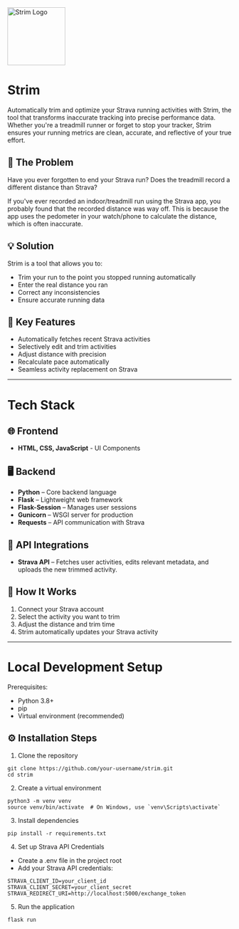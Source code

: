 
<img src="https://github.com/user-attachments/assets/9597570b-dd86-4bfa-a957-29f0515cdb14" alt="Strim Logo" width="130"/>

# Strim 
Automatically trim and optimize your Strava running activities with Strim, the tool that transforms inaccurate tracking into precise performance data. Whether you're a treadmill runner or forget to stop your tracker, Strim ensures your running metrics are clean, accurate, and reflective of your true effort.

## 🏃 The Problem
Have you ever forgotten to end your Strava run? Does the treadmill record a different distance than Strava? 

If you've ever recorded an indoor/treadmill run using the Strava app, you probably found that the recorded distance was way off.  This is because the app uses the pedometer in your watch/phone to calculate the distance, which is often inaccurate. 

## 💡 Solution
Strim is a tool that allows you to:
- Trim your run to the point you stopped running automatically
- Enter the real distance you ran
- Correct any inconsistencies
- Ensure accurate running data

## 🚀 Key Features
- Automatically fetches recent Strava activities
- Selectively edit and trim activities
- Adjust distance with precision
- Recalculate pace automatically
- Seamless activity replacement on Strava

---

# Tech Stack 
## 🌐 Frontend 
- **HTML, CSS, JavaScript** - UI Components

## 🖥️ Backend 
- **Python** – Core backend language
- **Flask** – Lightweight web framework
- **Flask-Session** – Manages user sessions
- **Gunicorn** – WSGI server for production
- **Requests** – API communication with Strava
  
## 📡 API Integrations
- **Strava API** – Fetches user activities, edits relevant metadata, and uploads the new trimmed activity.

## 🔧 How It Works
1. Connect your Strava account
2. Select the activity you want to trim
3. Adjust the distance and trim time
4. Strim automatically updates your Strava activity

---

# Local Development Setup  
Prerequisites:  
- Python 3.8+  
- pip  
- Virtual environment (recommended)  

## ⚙️ Installation Steps  

1. Clone the repository
```
git clone https://github.com/your-username/strim.git  
cd strim  
```
2. Create a virtual environment  
```
python3 -m venv venv  
source venv/bin/activate  # On Windows, use `venv\Scripts\activate`
```
3. Install dependencies
```
pip install -r requirements.txt
```
4. Set up Strava API Credentials
- Create a .env file in the project root
- Add your Strava API credentials:
```
STRAVA_CLIENT_ID=your_client_id  
STRAVA_CLIENT_SECRET=your_client_secret  
STRAVA_REDIRECT_URI=http://localhost:5000/exchange_token
```
5. Run the application
```
flask run
```
